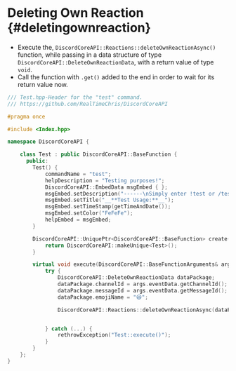 Deleting Own Reaction {#deletingownreaction}
============
- Execute the, `DiscordCoreAPI::Reactions::deleteOwnReactionAsync()` function, while passing in a data structure of type `DiscordCoreAPI::DeleteOwnReactionData`, with a return value of type `void`.
- Call the function with `.get()` added to the end in order to wait for its return value now.

```cpp
/// Test.hpp-Header for the "test" command.
/// https://github.com/RealTimeChris/DiscordCoreAPI

#pragma once

#include <Index.hpp>

namespace DiscordCoreAPI {

	class Test : public DiscordCoreAPI::BaseFunction {
	  public:
		Test() {
			commandName = "test";
			helpDescription = "Testing purposes!";
			DiscordCoreAPI::EmbedData msgEmbed { };
			msgEmbed.setDescription("------\nSimply enter !test or /test!\n------");
			msgEmbed.setTitle("__**Test Usage:**__");
			msgEmbed.setTimeStamp(getTimeAndDate());
			msgEmbed.setColor("FeFeFe");
			helpEmbed = msgEmbed;
		}

		DiscordCoreAPI::UniquePtr<DiscordCoreAPI::BaseFunction> create() {
			return DiscordCoreAPI::makeUnique<Test>();
		}

		virtual void execute(DiscordCoreAPI::BaseFunctionArguments& args) {
			try {
				DiscordCoreAPI::DeleteOwnReactionData dataPackage;
				dataPackage.channelId = args.eventData.getChannelId();
				dataPackage.messageId = args.eventData.getMessageId();
				dataPackage.emojiName = "😆";

				DiscordCoreAPI::Reactions::deleteOwnReactionAsync(dataPackage).get();


			} catch (...) {
				rethrowException("Test::execute()");
			}
		}
	};
}
```
